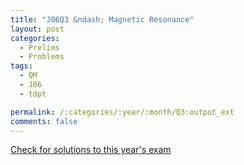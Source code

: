 ```yaml
---
title: "J06Q3 &ndash; Magnetic Resonance"
layout: post
categories:
  - Prelims
  - Problems
tags:
  - QM
  - J06
  - tdpt

permalink: /:categories/:year/:month/Q3:output_ext
comments: false
---
```

<object data="2006J3Q.pdf" type="application/pdf" width="100%" height="500"></object>
<div class="message"><a href='https://princetonprelim.com/prelim/16/'>Check for solutions to this year's exam</a></div>